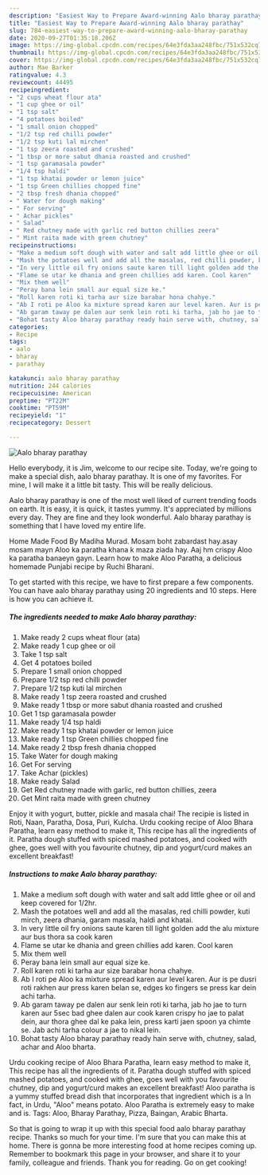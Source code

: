 ```yaml
---
description: "Easiest Way to Prepare Award-winning Aalo bharay parathay"
title: "Easiest Way to Prepare Award-winning Aalo bharay parathay"
slug: 784-easiest-way-to-prepare-award-winning-aalo-bharay-parathay
date: 2020-09-27T01:35:18.206Z
image: https://img-global.cpcdn.com/recipes/64e3fda3aa248fbc/751x532cq70/aalo-bharay-parathay-recipe-main-photo.jpg
thumbnail: https://img-global.cpcdn.com/recipes/64e3fda3aa248fbc/751x532cq70/aalo-bharay-parathay-recipe-main-photo.jpg
cover: https://img-global.cpcdn.com/recipes/64e3fda3aa248fbc/751x532cq70/aalo-bharay-parathay-recipe-main-photo.jpg
author: Mae Barker
ratingvalue: 4.3
reviewcount: 44495
recipeingredient:
- "2 cups wheat flour ata"
- "1 cup ghee or oil"
- "1 tsp salt"
- "4 potatoes boiled"
- "1 small onion chopped"
- "1/2 tsp red chilli powder"
- "1/2 tsp kuti lal mirchen"
- "1 tsp zeera roasted and crushed"
- "1 tbsp or more sabut dhania roasted and crushed"
- "1 tsp garamasala powder"
- "1/4 tsp haldi"
- "1 tsp khatai powder or lemon juice"
- "1 tsp Green chillies chopped fine"
- "2 tbsp fresh dhania chopped"
- " Water for dough making"
- " For serving"
- " Achar pickles"
- " Salad"
- " Red chutney made with garlic red button chillies zeera"
- " Mint raita made with green chutney"
recipeinstructions:
- "Make a medium soft dough with water and salt add little ghee or oil and keep covered for 1/2hr."
- "Mash the potatoes well and add all the masalas, red chilli powder, kuti mirch, zeera dhania, garam masala, haldi and khatai."
- "In very little oil fry onions saute karen till light golden add the alu mixture aur bus thora sa cook karen"
- "Flame se utar ke dhania and green chillies add karen. Cool karen"
- "Mix them well"
- "Peray bana lein small aur equal size ke."
- "Roll karen roti ki tarha aur size barabar hona chahye."
- "Ab I roti pe Aloo ka mixture spread karen aur level karen. Aur is pe dusri roti rakhen aur press karen belan se, edges ko fingers se press kar dein achi tarha."
- "Ab garam taway pe dalen aur senk lein roti ki tarha, jab ho jae to turn karen aur 5sec bad ghee dalen aur cook karen crispy ho jae to palat dein, aur thora ghee dal ke paka lein, press karti jaen spoon ya chimte se. Jab achi tarha colour a jae to nikal lein."
- "Bohat tasty Aloo bharay parathay ready hain serve with, chutney, salad, achar and Aloo bharta."
categories:
- Recipe
tags:
- aalo
- bharay
- parathay

katakunci: aalo bharay parathay 
nutrition: 244 calories
recipecuisine: American
preptime: "PT22M"
cooktime: "PT59M"
recipeyield: "1"
recipecategory: Dessert

---
```



![Aalo bharay parathay](https://img-global.cpcdn.com/recipes/64e3fda3aa248fbc/751x532cq70/aalo-bharay-parathay-recipe-main-photo.jpg)

Hello everybody, it is Jim, welcome to our recipe site. Today, we're going to make a special dish, aalo bharay parathay. It is one of my favorites. For mine, I will make it a little bit tasty. This will be really delicious.

Aalo bharay parathay is one of the most well liked of current trending foods on earth. It is easy, it is quick, it tastes yummy. It's appreciated by millions every day. They are fine and they look wonderful. Aalo bharay parathay is something that I have loved my entire life.

Home Made Food By Madiha Murad. Mosam boht zabardast hay.asay mosam mayn Aloo ka paratha khana k maza ziada hay. Aaj hm crispy Aloo ka paratha banaeyn gayn. Learn how to make Aloo Paratha, a delicious homemade Punjabi recipe by Ruchi Bharani.


To get started with this recipe, we have to first prepare a few components. You can have aalo bharay parathay using 20 ingredients and 10 steps. Here is how you can achieve it.

<!--inarticleads1-->

##### The ingredients needed to make Aalo bharay parathay:

1. Make ready 2 cups wheat flour (ata)
1. Make ready 1 cup ghee or oil
1. Take 1 tsp salt
1. Get 4 potatoes boiled
1. Prepare 1 small onion chopped
1. Prepare 1/2 tsp red chilli powder
1. Prepare 1/2 tsp kuti lal mirchen
1. Make ready 1 tsp zeera roasted and crushed
1. Make ready 1 tbsp or more sabut dhania roasted and crushed
1. Get 1 tsp garamasala powder
1. Make ready 1/4 tsp haldi
1. Make ready 1 tsp khatai powder or lemon juice
1. Make ready 1 tsp Green chillies chopped fine
1. Make ready 2 tbsp fresh dhania chopped
1. Take  Water for dough making
1. Get  For serving
1. Take  Achar (pickles)
1. Make ready  Salad
1. Get  Red chutney made with garlic, red button chillies, zeera
1. Get  Mint raita made with green chutney


Enjoy it with yogurt, butter, pickle and masala chai! The recipie is listed in Roti, Naan, Paratha, Dosa, Puri, Kulcha. Urdu cooking recipe of Aloo Bhara Paratha, learn easy method to make it, This recipe has all the ingredients of it. Paratha dough stuffed with spiced mashed potatoes, and cooked with ghee, goes well with you favourite chutney, dip and yogurt/curd makes an excellent breakfast! 

<!--inarticleads2-->

##### Instructions to make Aalo bharay parathay:

1. Make a medium soft dough with water and salt add little ghee or oil and keep covered for 1/2hr.
1. Mash the potatoes well and add all the masalas, red chilli powder, kuti mirch, zeera dhania, garam masala, haldi and khatai.
1. In very little oil fry onions saute karen till light golden add the alu mixture aur bus thora sa cook karen
1. Flame se utar ke dhania and green chillies add karen. Cool karen
1. Mix them well
1. Peray bana lein small aur equal size ke.
1. Roll karen roti ki tarha aur size barabar hona chahye.
1. Ab I roti pe Aloo ka mixture spread karen aur level karen. Aur is pe dusri roti rakhen aur press karen belan se, edges ko fingers se press kar dein achi tarha.
1. Ab garam taway pe dalen aur senk lein roti ki tarha, jab ho jae to turn karen aur 5sec bad ghee dalen aur cook karen crispy ho jae to palat dein, aur thora ghee dal ke paka lein, press karti jaen spoon ya chimte se. Jab achi tarha colour a jae to nikal lein.
1. Bohat tasty Aloo bharay parathay ready hain serve with, chutney, salad, achar and Aloo bharta.


Urdu cooking recipe of Aloo Bhara Paratha, learn easy method to make it, This recipe has all the ingredients of it. Paratha dough stuffed with spiced mashed potatoes, and cooked with ghee, goes well with you favourite chutney, dip and yogurt/curd makes an excellent breakfast! Aloo paratha is a yummy stuffed bread dish that incorporates that ingredient which is a In fact, in Urdu, &#34;Aloo&#34; means potato. Aloo Paratha is extremely easy to make and is. Tags: Aloo, Bharay Parathay, Pizza, Baingan, Arabic Bharta. 

So that is going to wrap it up with this special food aalo bharay parathay recipe. Thanks so much for your time. I'm sure that you can make this at home. There is gonna be more interesting food at home recipes coming up. Remember to bookmark this page in your browser, and share it to your family, colleague and friends. Thank you for reading. Go on get cooking!
